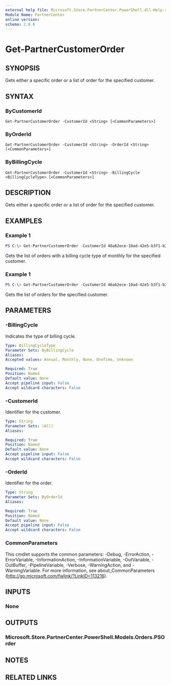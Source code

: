 ```yaml
---
external help file: Microsoft.Store.PartnerCenter.PowerShell.dll-Help.xml
Module Name: PartnerCenter
online version:
schema: 2.0.0
---
```


# Get-PartnerCustomerOrder

## SYNOPSIS
Gets either a specific order or a list of order for the specified customer.

## SYNTAX

### ByCustomerId
```
Get-PartnerCustomerOrder -CustomerId <String> [<CommonParameters>]
```

### ByOrderId
```
Get-PartnerCustomerOrder -CustomerId <String> -OrderId <String> [<CommonParameters>]
```

### ByBillingCycle
```
Get-PartnerCustomerOrder -CustomerId <String> -BillingCycle <BillingCycleType> [<CommonParameters>]
```

## DESCRIPTION
Gets either a specific order or a list of order for the specified customer.

## EXAMPLES

### Example 1
```powershell
PS C:\> Get-PartnerCustomerOrder -CustomerId 46a62ece-10ad-42e5-b3f1-b2ed53e6fc08 -BillingCycleType Monthly
```

Gets the list of orders with a billing cycle type of monthly for the specified customer.

### Example 1
```powershell
PS C:\> Get-PartnerCustomerOrder -CustomerId 46a62ece-10ad-42e5-b3f1-b2ed53e6fc08
```

Gets the list of orders for the specified customer.

## PARAMETERS

### -BillingCycle
Indicates the type of billing cycle.

```yaml
Type: BillingCycleType
Parameter Sets: ByBillingCycle
Aliases:
Accepted values: Annual, Monthly, None, OneTime, Unknown

Required: True
Position: Named
Default value: None
Accept pipeline input: False
Accept wildcard characters: False
```

### -CustomerId
Identifier for the customer.

```yaml
Type: String
Parameter Sets: (All)
Aliases:

Required: True
Position: Named
Default value: None
Accept pipeline input: False
Accept wildcard characters: False
```

### -OrderId
Identifier for the order.

```yaml
Type: String
Parameter Sets: ByOrderId
Aliases:

Required: True
Position: Named
Default value: None
Accept pipeline input: False
Accept wildcard characters: False
```

### CommonParameters
This cmdlet supports the common parameters: -Debug, -ErrorAction, -ErrorVariable, -InformationAction, -InformationVariable, -OutVariable, -OutBuffer, -PipelineVariable, -Verbose, -WarningAction, and -WarningVariable. For more information, see about_CommonParameters (http://go.microsoft.com/fwlink/?LinkID=113216).

## INPUTS

### None

## OUTPUTS

### Microsoft.Store.PartnerCenter.PowerShell.Models.Orders.PSOrder

## NOTES

## RELATED LINKS
